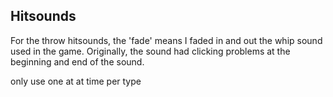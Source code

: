 ## Hitsounds

For the throw hitsounds, the 'fade' means I faded in and out the whip sound used in the game. Originally, the sound had clicking problems at the beginning and end of the sound.

only use one at at time per type
